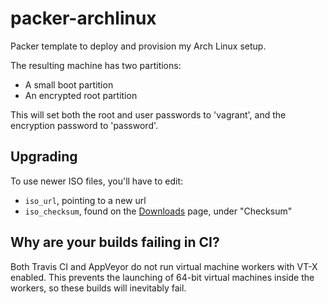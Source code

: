# packer-archlinux

Packer template to deploy and provision my Arch Linux setup.

The resulting machine has two partitions:

 - A small boot partition
 - An encrypted root partition

This will set both the root and user passwords to 'vagrant', and the encryption password to 'password'.

## Upgrading
To use newer ISO files, you'll have to edit:

 - `iso_url`, pointing to a new url
 - `iso_checksum`, found on the [Downloads](https://www.archlinux.org/download/) page, under "Checksum"

## Why are your builds failing in CI?

Both Travis CI and AppVeyor do not run virtual machine workers with VT-X enabled.
This prevents the launching of 64-bit virtual machines inside the workers, so these builds will inevitably fail.
